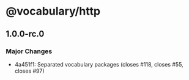 # @vocabulary/http

## 1.0.0-rc.0

### Major Changes

- 4a451f1: Separated vocabulary packages (closes #118, closes #55, closes #97)
